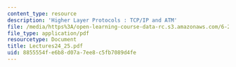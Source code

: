 ```yaml
---
content_type: resource
description: 'Higher Layer Protocols : TCP/IP and ATM'
file: /media/https%3A/open-learning-course-data-rc.s3.amazonaws.com/6-263j-data-communication-networks-fall-2002/8855554fe6b8d07a7ee8c5fb7089d4fe_Lectures24_25.pdf
file_type: application/pdf
resourcetype: Document
title: Lectures24_25.pdf
uid: 8855554f-e6b8-d07a-7ee8-c5fb7089d4fe
---
```

